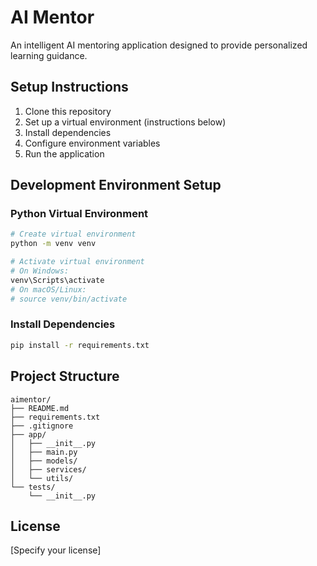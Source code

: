 # AI Mentor

An intelligent AI mentoring application designed to provide personalized learning guidance.

## Setup Instructions

1. Clone this repository
2. Set up a virtual environment (instructions below)
3. Install dependencies
4. Configure environment variables
5. Run the application

## Development Environment Setup

### Python Virtual Environment
```bash
# Create virtual environment
python -m venv venv

# Activate virtual environment
# On Windows:
venv\Scripts\activate
# On macOS/Linux:
# source venv/bin/activate
```

### Install Dependencies
```bash
pip install -r requirements.txt
```

## Project Structure
```
aimentor/
├── README.md
├── requirements.txt
├── .gitignore
├── app/
│   ├── __init__.py
│   ├── main.py
│   ├── models/
│   ├── services/
│   └── utils/
└── tests/
    └── __init__.py
```

## License
[Specify your license]
